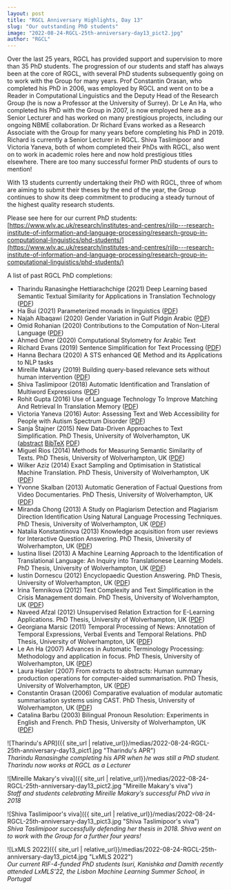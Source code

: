 ```yaml
---
layout: post
title: "RGCL Anniversary Highlights, Day 13"
slug: "Our outstanding PhD students"
image: "2022-08-24-RGCL-25th-anniversary-day13_pict2.jpg"
author: "RGCL"
---
```


Over the last 25 years, RGCL has provided support and supervision to more than
35 PhD students. The progression of our students and staff has always been at
the core of RGCL, with several PhD students subsequently going on to work with
the Group for many years. Prof Constantin Orasan, who completed his PhD in
2006, was employed by RGCL and went on to be a Reader in Computational
Linguistics and the Deputy Head of the Research Group (he is now a Professor at
the University of Surrey). Dr Le An Ha, who completed his PhD with the Group in
2007, is now employed here as a Senior Lecturer and has worked on many
prestigious projects, including our ongoing NBME collaboration. Dr Richard
Evans worked as a Research Associate with the Group for many years before
completing his PhD in 2019. Richard is currently a Senior Lecturer in RGCL.
Shiva Taslimipoor and Victoria Yaneva, both of whom completed their PhDs with
RGCL, also went on to work in academic roles here and now hold prestigious
titles elsewhere. There are too many successful former PhD students of ours to
mention!

With 13 students currently undertaking their PhD with RGCL, three of whom are
aiming to submit their theses by the end of the year, the Group continues to
show its deep commitment to producing a steady turnout of the highest quality
research students.

Please see here for our current PhD students:
[https://www.wlv.ac.uk/research/institutes-and-centres/riilp---research-institute-of-information-and-language-processing/research-group-in-computational-linguistics/phd-students/](https://www.wlv.ac.uk/research/institutes-and-centres/riilp---research-institute-of-information-and-language-processing/research-group-in-computational-linguistics/phd-students/)

A list of past RGCL PhD completions: 
- Tharindu Ranasinghe Hettiarachchige (2021) Deep Learning based Semantic Textual Similarity for Applications in Translation Technology ([PDF](https://wlv.openrepository.com/bitstream/handle/2436/624530/Ranasinghe_PhD_Thesis.pdf))
- Ha Bui (2021) Parameterized monads in linguistics ([PDF](https://wlv.openrepository.com/bitstream/handle/2436/624322/Viet_Ha_Bui_PhD.pdf))
- Najah Albaqawi (2020) Gender Variation in Gulf Pidgin Arabic ([PDF](https://wlv.openrepository.com/bitstream/handle/2436/623973/Albaqawi_PhD_Thesis.pdf))
- Omid Rohanian (2020) Contributions to the Computation of Non-Literal Language ([PDF](https://wlv.openrepository.com/bitstream/handle/2436/623843/Rohanian_PhD_thesis.pdf))
- Ahmed Omer (2020) Computational Stylometry for Arabic Text
- Richard Evans (2019) Sentence Simplification for Text Processing ([PDF](https://wlv.openrepository.com/bitstream/handle/2436/623377/Evans_Phd_thesis.pdf))
- Hanna Bechara (2020) A STS enhanced QE Method and its Applications to NLP tasks 
- Mireille Makary (2019) Building query-based relevance sets without human intervention ([PDF](https://wlv.openrepository.com/bitstream/handle/2436/622659/Makary_Phd_Thesis.pdf))
- Shiva Taslimipoor (2018) Automatic Identification and Translation of Multiword Expressions ([PDF](https://wlv.openrepository.com/bitstream/handle/2436/622068/Taslimipoor_PhD%20Thesis.pdf)) 
- Rohit Gupta (2016) Use of Language Technology To Improve Matching And Retrieval In Translation Memory ([PDF](https://wlv.openrepository.com/bitstream/handle/2436/620338/Gupta_PhD%20thesis.pdf))
- Victoria Yaneva (2016) Autor: Assessing Text and Web Accessibility for People with Autism Spectrum Disorder ([PDF](https://wlv.openrepository.com/bitstream/handle/2436/620390/Yaneva%20PhD%20Thesis.pdf)) 
- Sanja Štajner (2015) New Data-Driven Approaches to Text Simplification. PhD Thesis, University of Wolverhampton, UK ([abstract](http://rgcl.wlv.ac.uk/sanja-stajners-phd-thesis-new-data-driven-approaches-to-text-simplification/#abstract) [BibTeX](http://rgcl.wlv.ac.uk/sanja-stajners-phd-thesis-new-data-driven-approaches-to-text-simplification/#bib) [PDF](http://wlv.openrepository.com/wlv/bitstream/2436/554413/1/thesis-afterViva.pdf)) 
- Miguel Rios (2014) Methods for Measuring Semantic Similarity of Texts. PhD Thesis, University of Wolverhampton, UK ([PDF](http://rgcl.wlv.ac.uk/wp-content/uploads/2015/04/thesis-Miguel_Angel_Rios_Gaona.pdf)) 
- Wilker Aziz (2014) Exact Sampling and Optimisation in Statistical Machine Translation. PhD Thesis, University of Wolverhampton, UK ([PDF](http://clg.wlv.ac.uk/papers/aziz-thesis.pdf)) 
- Yvonne Skalban (2013) Automatic Generation of Factual Questions from Video Documentaries. PhD Thesis, University of Wolverhampton, UK ([PDF](http://clg.wlv.ac.uk/papers/skalban-thesis.pdf))
- Miranda Chong (2013) A Study on Plagiarism Detection and Plagiarism Direction Identification Using Natural Language Processing Techniques. PhD Thesis, University of Wolverhampton, UK ([PDF](http://clg.wlv.ac.uk/papers/chong-thesis.pdf)) 
- Natalia Konstantinova (2013) Knowledge acquisition from user reviews for Interactive Question Answering. PhD Thesis, University of Wolverhampton, UK ([PDF](http://clg.wlv.ac.uk/papers/konstantinova-thesis.pdf)) 
- Iustina Ilisei (2013) A Machine Learning Approach to the Identification of Translational Language: An Inquiry into Translationese Learning Models. PhD Thesis, University of Wolverhampton, UK ([PDF](http://clg.wlv.ac.uk/papers/ilisei-thesis.pdf)) 
- Iustin Dornescu (2012) Encyclopaedic Question Answering. PhD Thesis, University of Wolverhampton, UK ([PDF](http://clg.wlv.ac.uk/papers/dornescu-thesis.pdf)) 
- Irina Temnikova (2012) Text Complexity and Text Simplification in the Crisis Management domain. PhD Thesis, University of Wolverhampton, UK ([PDF](http://clg.wlv.ac.uk/papers/temnikova-thesis.pdf)) 
- Naveed Afzal (2012) Unsupervised Relation Extraction for E-Learning Applications. PhD Thesis, University of Wolverhampton, UK ([PDF](http://clg.wlv.ac.uk/papers/afzal-thesis.pdf)) 
- Georgiana Marsic (2011) Temporal Processing of News: Annotation of Temporal Expressions, Verbal Events and Temporal Relations. PhD Thesis, University of Wolverhampton, UK ([PDF](http://clg.wlv.ac.uk/papers/marsic-thesis.pdf)) 
- Le An Ha (2007) Advances in Automatic Terminology Processing: Methodology and application in focus. PhD Thesis, University of Wolverhampton, UK ([PDF](http://clg.wlv.ac.uk/papers/ha-thesis.pdf)) 
- Laura Hasler (2007) From extracts to abstracts: Human summary production operations for computer-aided summarisation. PhD Thesis, University of Wolverhampton, UK ([PDF](http://clg.wlv.ac.uk/papers/hasler-thesis.pdf)) 
- Constantin Orasan (2006) Comparative evaluation of modular automatic summarisation systems using CAST. PhD Thesis, University of Wolverhampton, UK ([PDF](http://www.wlv.ac.uk/~in6093/papers/PhD/Thesis.pdf)) 
- Catalina Barbu (2003) Bilingual Pronoun Resolution: Experiments in English and French. PhD Thesis, University of Wolverhampton, UK ([PDF](http://clg.wlv.ac.uk/papers/barbu-thesis.pdf)) 

![Tharindu's APR]({{ site_url | relative_url}}/medias/2022-08-24-RGCL-25th-anniversary-day13_pict1.jpg "Tharindu's APR")  
*Tharindu Ranasinghe completing his APR when he was still a PhD student. Tharindu now works at RGCL as a Lecturer*

![Mireille Makary's viva]({{ site_url | relative_url}}/medias/2022-08-24-RGCL-25th-anniversary-day13_pict2.jpg "Mireille Makary's viva")  
*Staff and students celebrating Mireille Makary’s successful PhD viva in 2018*

![Shiva Taslimipoor's viva]({{ site_url | relative_url}}/medias/2022-08-24-RGCL-25th-anniversary-day13_pict3.jpg "Shiva Taslimipoor's viva")  
*Shiva Taslimipoor successfully defending her thesis in 2018. Shiva went on to work with the Group for a further four years!*


![LxMLS 2022]({{ site_url | relative_url}}/medias/2022-08-24-RGCL-25th-anniversary-day13_pict4.jpg "LxMLS 2022")  
*Our current RIF-4-funded PhD students Isuri, Kanishka and Damith recently attended LxMLS'22, the Lisbon Machine Learning Summer School, in Portugal*
